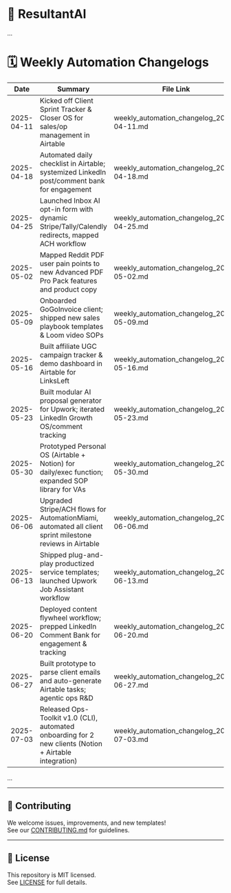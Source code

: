 # 🚀 ResultantAI

...

# 🗓️ Weekly Automation Changelogs

| Date       | Summary                                                                                 | File Link                                        |
|------------|----------------------------------------------------------------------------------------|--------------------------------------------------|
| 2025-04-11	| Kicked off Client Sprint Tracker & Closer OS for sales/op management in Airtable	| weekly_automation_changelog_2025-04-11.md
| 2025-04-18	| Automated daily checklist in Airtable; systemized LinkedIn post/comment bank for engagement	| weekly_automation_changelog_2025-04-18.md
| 2025-04-25	| Launched Inbox AI opt-in form with dynamic Stripe/Tally/Calendly redirects, mapped ACH workflow	| weekly_automation_changelog_2025-04-25.md
| 2025-05-02	| Mapped Reddit PDF user pain points to new Advanced PDF Pro Pack features and product copy	| weekly_automation_changelog_2025-05-02.md
| 2025-05-09	| Onboarded GoGoInvoice client; shipped new sales playbook templates & Loom video SOPs	| weekly_automation_changelog_2025-05-09.md
| 2025-05-16	| Built affiliate UGC campaign tracker & demo dashboard in Airtable for LinksLeft	| weekly_automation_changelog_2025-05-16.md
| 2025-05-23	| Built modular AI proposal generator for Upwork; iterated LinkedIn Growth OS/comment tracking	| weekly_automation_changelog_2025-05-23.md
| 2025-05-30	| Prototyped Personal OS (Airtable + Notion) for daily/exec function; expanded SOP library for VAs	| weekly_automation_changelog_2025-05-30.md
| 2025-06-06	| Upgraded Stripe/ACH flows for AutomationMiami, automated all client sprint milestone reviews in Airtable	| weekly_automation_changelog_2025-06-06.md
| 2025-06-13	| Shipped plug-and-play productized service templates; launched Upwork Job Assistant workflow	| weekly_automation_changelog_2025-06-13.md
| 2025-06-20	| Deployed content flywheel workflow; prepped LinkedIn Comment Bank for engagement & tracking	| weekly_automation_changelog_2025-06-20.md
| 2025-06-27	| Built prototype to parse client emails and auto-generate Airtable tasks; agentic ops R&D	| weekly_automation_changelog_2025-06-27.md
| 2025-07-03	| Released Ops-Toolkit v1.0 (CLI), automated onboarding for 2 new clients (Notion + Airtable integration)	| weekly_automation_changelog_2025-07-03.md


...

---

## 🤝 Contributing

We welcome issues, improvements, and new templates!  
See our [CONTRIBUTING.md](./CONTRIBUTING.md) for guidelines.

---

## 📄 License

This repository is MIT licensed.  
See [LICENSE](./LICENSE) for full details.
